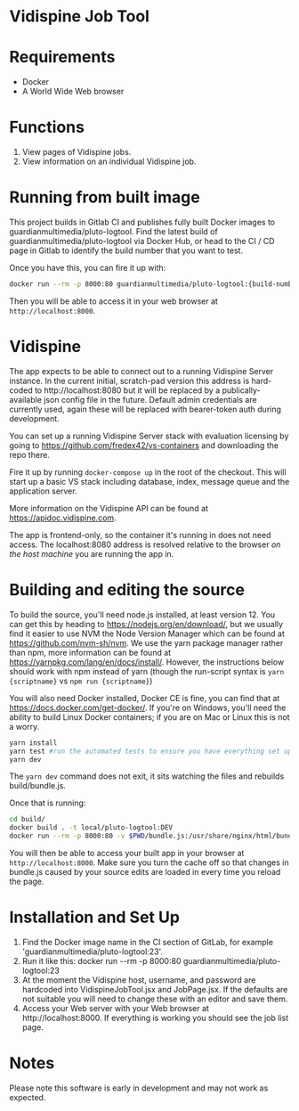 # Vidispine Job Tool

# Requirements

- Docker
- A World Wide Web browser

# Functions

1. View pages of Vidispine jobs.
2. View information on an individual Vidispine job.

# Running from built image

This project builds in Gitlab CI and publishes fully built Docker images to guardianmultimedia/pluto-logtool.
Find the latest build of guardianmultimedia/pluto-logtool via Docker Hub, or head to the CI / CD page in Gitlab
to identify the build number that you want to test.

Once you have this, you can fire it up with:
```bash
docker run --rm -p 8000:80 guardianmultimedia/pluto-logtool:{build-number}
```

Then you will be able to access it in your web browser at `http://localhost:8000`.

# Vidispine

The app expects to be able to connect out to a running Vidispine Server instance. In the current initial, scratch-pad
version this address is hard-coded to http://localhost:8080 but it will be replaced by a publically-available json
config file in the future.  Default admin credentials are currently used, again these will be replaced with bearer-token
auth during development.

You can set up a running Vidispine Server stack with evaluation licensing by going to https://github.com/fredex42/vs-containers
and downloading the repo there.

Fire it up by running `docker-compose up` in the root of the checkout.  This will start up a basic VS stack including
database, index, message queue and the application server.

More information on the Vidispine API can be found at https://apidoc.vidispine.com.

The app is frontend-only, so the container it's running in does not need access. The localhost:8080 address is resolved
relative to the browser _on the host machine_ you are running the app in.

# Building and editing the source

To build the source, you'll need node.js installed, at least version 12.  You can get this by heading to https://nodejs.org/en/download/,
but we usually find it easier to use NVM the Node Version Manager which can be found at https://github.com/nvm-sh/nvm.
We use the yarn package manager rather than npm, more information can be found at https://yarnpkg.com/lang/en/docs/install/.
However, the instructions below should work with npm instead of yarn (though the run-script syntax 
is `yarn {scriptname}` vs `npm run {scriptname}`)

You will also need Docker installed, Docker CE is fine, you can find that at https://docs.docker.com/get-docker/.
If you're on Windows, you'll need the ability to build Linux Docker containers; if you are on Mac or Linux this is not a worry.
```bash
yarn install
yarn test #run the automated tests to ensure you have everything set up and that the code _should_ work
yarn dev
```

The `yarn dev` command does not exit, it sits watching the files and rebuilds build/bundle.js.

Once that is running:
```bash
cd build/
docker build . -t local/pluto-logtool:DEV
docker run --rm -p 8000:80 -v $PWD/bundle.js:/usr/share/nginx/html/bundle.js local/pluto-logtool:DEV
```

You will then be able to access your built app in your browser at `http://localhost:8000`.  Make sure you turn the
cache off so that changes in bundle.js caused by your source edits are loaded in every time you reload the page.

# Installation and Set Up

1. Find the Docker image name in the CI section of GitLab, for example 'guardianmultimedia/pluto-logtool:23'.
2. Run it like this: docker run --rm -p 8000:80 guardianmultimedia/pluto-logtool:23
3. At the moment the Vidispine host, username, and password are hardcoded into VidispineJobTool.jsx and JobPage.jsx. If the defaults are not suitable you will need to change these with an editor and save them.
4. Access your Web server with your Web browser at http://localhost:8000. If everything is working you should see the job list page.

# Notes

Please note this software is early in development and may not work as expected.

